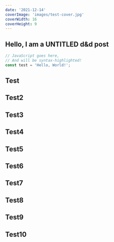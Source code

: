 ```yaml
---
date: '2021-12-14'
coverImage: 'images/test-cover.jpg'
coverWidth: 16
coverHeight: 9
---
```


## Hello, I am a UNTITLED d&d post

```js
// JavaScript goes here,
// And will be syntax-highlighted!
const test = 'Hello, World!';
```

## Test

## Test2

## Test3

## Test4

## Test5

## Test6

## Test7

## Test8

## Test9

## Test10
